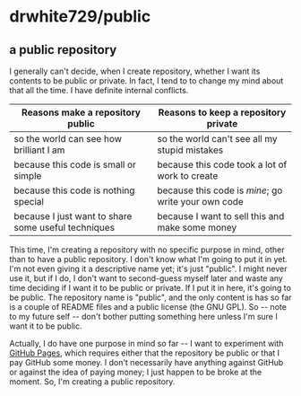 # drwhite729/public

## a public repository

I generally can't decide, when I create repository, whether I want its contents to be public or private.  In fact, I tend to to change my mind about that all the time.  I have definite internal conflicts.

| Reasons make a repository public                    | Reasons to keep a repository private                |
|-----------------------------------------------------|-----------------------------------------------------|
| so the world can see how brilliant I am             | so the world can't see all my stupid mistakes       |
| because this code is small or simple                | because this code took a lot of work to create      |
| because this code is nothing special                | because this code is *mine*; go write your own code |
| because I just want to share some useful techniques | because I want to sell this and make some money     |

This time, I'm creating a repository with no specific purpose in mind, other than to have a public repository.  I don't know what I'm going to put it in yet.  I'm not even giving it a descriptive name yet; it's just "public".  I might never use it, but if I do, I don't want to second-guess myself later and waste any time deciding if I want it to be public or private.  If I put it in here, it's going to be public.  The repository name is "public", and the only content is has so far is a couple of README files and a public license (the GNU GPL).  So -- note to my future self -- don't bother putting something here unless I'm sure I want it to be public.

Actually, I do have one purpose in mind so far -- I want to experiment with [GitHub Pages](//pages.github.com/), which requires either that the repository be public or that I pay GitHub some money.  I don't necessarily have anything against GitHub or against the idea of paying money; I just happen to be broke at the moment.  So, I'm creating a public repository.
